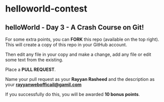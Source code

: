 # helloworld-contest

## helloWorld - Day 3 - A Crash Course on Git!

For some extra points, you can **FORK** this repo (available on the top right). This will create a copy of this repo in your GitHub account.

Then edit any file in your copy and make a change, add any file or edit some text from the existing.

Place a **PULL REQUEST**.

Name your pull request as your **Rayyan Rasheed** and the description as your **rayyanwebofficail@gamil.com**

If you successfully do this, you will be awarded **10 bonus points**.
